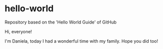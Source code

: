 # hello-world
Repository based on the 'Hello World Guide' of GitHub

Hi, everyone!

I'm Daniela, today I had a wonderful time with my family. Hope you did too!
